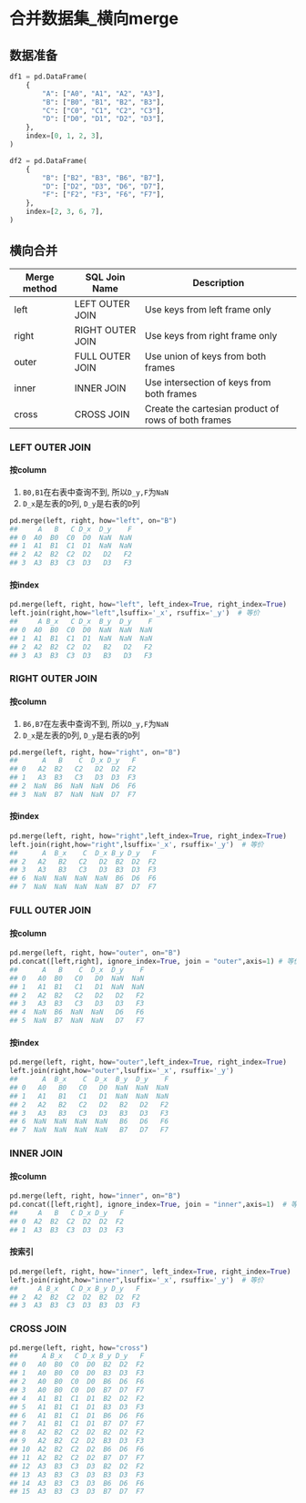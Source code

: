 # 合并数据集_横向merge

## 数据准备
```python
df1 = pd.DataFrame(
    {
        "A": ["A0", "A1", "A2", "A3"],
        "B": ["B0", "B1", "B2", "B3"],
        "C": ["C0", "C1", "C2", "C3"],
        "D": ["D0", "D1", "D2", "D3"],
    },
    index=[0, 1, 2, 3],
)

df2 = pd.DataFrame(
    {
        "B": ["B2", "B3", "B6", "B7"],
        "D": ["D2", "D3", "D6", "D7"],
        "F": ["F2", "F3", "F6", "F7"],
    },
    index=[2, 3, 6, 7],
)
```

## 横向合并

Merge method|SQL Join Name|Description
--|--|--
left|LEFT OUTER JOIN|Use keys from left frame only
right|RIGHT OUTER JOIN|Use keys from right frame only
outer|FULL OUTER JOIN|Use union of keys from both frames
inner|INNER JOIN|Use intersection of keys from both frames
cross|CROSS JOIN|Create the cartesian product of rows of both frames

### LEFT OUTER JOIN

#### 按column

1. `B0,B1`在右表中查询不到, 所以`D_y,F`为`NaN`
2. `D_x`是左表的`D`列, `D_y`是右表的`D`列
```python
pd.merge(left, right, how="left", on="B")
##     A   B   C D_x  D_y    F
## 0  A0  B0  C0  D0  NaN  NaN
## 1  A1  B1  C1  D1  NaN  NaN
## 2  A2  B2  C2  D2   D2   F2
## 3  A3  B3  C3  D3   D3   F3
```

#### 按index
```python
pd.merge(left, right, how="left", left_index=True, right_index=True)
left.join(right,how="left",lsuffix='_x', rsuffix='_y')  # 等价
##     A B_x   C D_x  B_y  D_y    F
## 0  A0  B0  C0  D0  NaN  NaN  NaN
## 1  A1  B1  C1  D1  NaN  NaN  NaN
## 2  A2  B2  C2  D2   B2   D2   F2
## 3  A3  B3  C3  D3   B3   D3   F3
```

### RIGHT OUTER JOIN

#### 按column
1. `B6,B7`在左表中查询不到, 所以`D_y,F`为`NaN`
2. `D_x`是左表的`D`列, `D_y`是右表的`D`列
```python
pd.merge(left, right, how="right", on="B")
##      A   B    C  D_x D_y   F
## 0   A2  B2   C2   D2  D2  F2
## 1   A3  B3   C3   D3  D3  F3
## 2  NaN  B6  NaN  NaN  D6  F6
## 3  NaN  B7  NaN  NaN  D7  F7
```


#### 按index
```python
pd.merge(left, right, how="right",left_index=True, right_index=True)
left.join(right,how="right",lsuffix='_x', rsuffix='_y')  # 等价
##      A  B_x    C  D_x B_y D_y   F
## 2   A2   B2   C2   D2  B2  D2  F2
## 3   A3   B3   C3   D3  B3  D3  F3
## 6  NaN  NaN  NaN  NaN  B6  D6  F6
## 7  NaN  NaN  NaN  NaN  B7  D7  F7
```


### FULL OUTER JOIN

#### 按column
```python
pd.merge(left, right, how="outer", on="B")
pd.concat([left,right], ignore_index=True, join = "outer",axis=1) # 等价
##      A   B    C  D_x  D_y    F
## 0   A0  B0   C0   D0  NaN  NaN
## 1   A1  B1   C1   D1  NaN  NaN
## 2   A2  B2   C2   D2   D2   F2
## 3   A3  B3   C3   D3   D3   F3
## 4  NaN  B6  NaN  NaN   D6   F6
## 5  NaN  B7  NaN  NaN   D7   F7
```

#### 按index
```python
pd.merge(left, right, how="outer",left_index=True, right_index=True)
left.join(right,how="outer",lsuffix='_x', rsuffix='_y')
##      A  B_x    C  D_x  B_y  D_y    F
## 0   A0   B0   C0   D0  NaN  NaN  NaN
## 1   A1   B1   C1   D1  NaN  NaN  NaN
## 2   A2   B2   C2   D2   B2   D2   F2
## 3   A3   B3   C3   D3   B3   D3   F3
## 6  NaN  NaN  NaN  NaN   B6   D6   F6
## 7  NaN  NaN  NaN  NaN   B7   D7   F7
```


### INNER JOIN

#### 按column
```python
pd.merge(left, right, how="inner", on="B")
pd.concat([left,right], ignore_index=True, join = "inner",axis=1)  # 等价
##     A   B   C D_x D_y   F
## 0  A2  B2  C2  D2  D2  F2
## 1  A3  B3  C3  D3  D3  F3
```

#### 按索引
```python
pd.merge(left, right, how="inner", left_index=True, right_index=True)
left.join(right,how="inner",lsuffix='_x', rsuffix='_y')  # 等价
##     A B_x   C D_x B_y D_y   F
## 2  A2  B2  C2  D2  B2  D2  F2
## 3  A3  B3  C3  D3  B3  D3  F3
```


### CROSS JOIN

```python
pd.merge(left, right, how="cross")
##      A B_x   C D_x B_y D_y   F
## 0   A0  B0  C0  D0  B2  D2  F2
## 1   A0  B0  C0  D0  B3  D3  F3
## 2   A0  B0  C0  D0  B6  D6  F6
## 3   A0  B0  C0  D0  B7  D7  F7
## 4   A1  B1  C1  D1  B2  D2  F2
## 5   A1  B1  C1  D1  B3  D3  F3
## 6   A1  B1  C1  D1  B6  D6  F6
## 7   A1  B1  C1  D1  B7  D7  F7
## 8   A2  B2  C2  D2  B2  D2  F2
## 9   A2  B2  C2  D2  B3  D3  F3
## 10  A2  B2  C2  D2  B6  D6  F6
## 11  A2  B2  C2  D2  B7  D7  F7
## 12  A3  B3  C3  D3  B2  D2  F2
## 13  A3  B3  C3  D3  B3  D3  F3
## 14  A3  B3  C3  D3  B6  D6  F6
## 15  A3  B3  C3  D3  B7  D7  F7
```